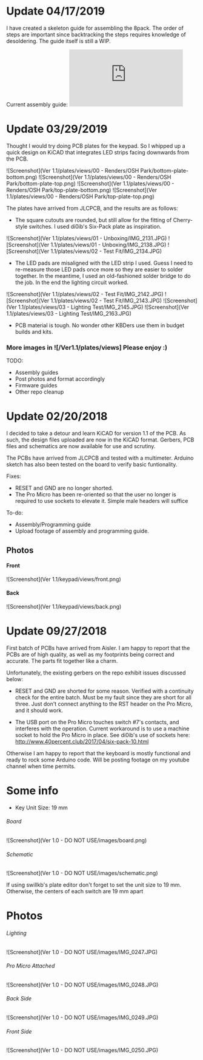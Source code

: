 # Update 04/17/2019
I have created a skeleton guide for assembling the 8pack. The order of steps are important since backtracking the steps requires knowledge of desoldering. The guide itself is still a WIP.

Current assembly guide: ![link](https://github.com/cgarcia2097/8-Pack/blob/cgarcia2097-patch-1/ASSEMBLY.md)

# Update 03/29/2019
Thought I would try doing PCB plates for the keypad. So I whipped up a quick design on KiCAD that integrates LED strips facing downwards from the PCB. 

![Screenshot](Ver 1.1/plates/views/00 - Renders/OSH Park/bottom-plate-bottom.png)
![Screenshot](Ver 1.1/plates/views/00 - Renders/OSH Park/bottom-plate-top.png)
![Screenshot](Ver 1.1/plates/views/00 - Renders/OSH Park/top-plate-bottom.png)
![Screenshot](Ver 1.1/plates/views/00 - Renders/OSH Park/top-plate-top.png)

The plates have arrived from JLCPCB, and the results are as follows:

* The square cutouts are rounded, but still allow for the fitting of Cherry-style switches. I used di0ib's Six-Pack plate as inspiration.

![Screenshot](Ver 1.1/plates/views/01 - Unboxing/IMG_2131.JPG)
![Screenshot](Ver 1.1/plates/views/01 - Unboxing/IMG_2138.JPG)
![Screenshot](Ver 1.1/plates/views/02 - Test Fit/IMG_2134.JPG)

* The LED pads are misaligned with the LED strip I used. Guess I need to re-measure those LED pads once more so they are easier to solder together. In the meantime, I used an old-fashioned solder bridge to do the job. In the end the lighting circuit worked.

![Screenshot](Ver 1.1/plates/views/02 - Test Fit/IMG_2142.JPG)
![Screenshot](Ver 1.1/plates/views/02 - Test Fit/IMG_2143.JPG)
![Screenshot](Ver 1.1/plates/views/03 - Lighting Test/IMG_2145.JPG)
![Screenshot](Ver 1.1/plates/views/03 - Lighting Test/IMG_2163.JPG)

* PCB material is tough. No wonder other KBDers use them in budget builds and kits.

### More images in ![/Ver1.1/plates/views] Please enjoy :)

TODO: 
* Assembly guides
* Post photos and format accordingly
* Firmware guides
* Other repo cleanup

# Update 02/20/2018
I decided to take a detour and learn KiCAD for version 1.1 of the PCB. As such, the design files uploaded are now in the KiCAD format. Gerbers, PCB files and schematics are now available for use and scrutiny.

The PCBs have arrived from JLCPCB and tested with a multimeter. Arduino sketch has also been tested on the board to verify basic funtionality.

Fixes:
* RESET and GND are no longer shorted. 
* The Pro Micro has been re-oriented so that the user no longer is required to use sockets to elevate it. Simple male headers will suffice

To-do:
* Assembly/Programming guide
* Upload footage of assembly and programming guide.

## Photos
#### Front
![Screenshot](Ver 1.1/keypad/views/front.png)
#### Back
![Screenshot](Ver 1.1/keypad/views/back.png)


# Update 09/27/2018
First batch of PCBs have arrived from Aisler. I am happy to report that the PCBs are of high quality, as well as my footprints being correct and accurate. The parts fit together like a charm. 

Unfortunately, the existing gerbers on the repo exhibit issues discussed below:

- RESET and GND are shorted for some reason. Verified with a continuity check for the entire batch. Must be my fault since they are short for all three. Just don't connect anything to the RST header on the Pro Micro, and it should work.

- The USB port on the Pro Micro touches switch #7's contacts, and interferes with the operation. Current workaround is to use a machine socket to hold the Pro Micro in place. See di0ib's use of sockets here: http://www.40percent.club/2017/04/six-pack-10.html

Otherwise I am happy to report that the keyboard is mostly functional and ready to rock some Arduino code. Will be posting footage on my youtube channel when time permits.

# Some info
- Key Unit Size: 19 mm 

###### Board
![Screenshot](Ver 1.0 - DO NOT USE/images/board.png)

###### Schematic
![Screenshot](Ver 1.0 - DO NOT USE/images/schematic.png)

If using swillkb's plate editor don't forget to set the unit size to 19 mm. Otherwise, the centers of each switch are 19 mm apart

# Photos
###### Lighting
![Screenshot](Ver 1.0 - DO NOT USE/images/IMG_0247.JPG)

###### Pro Micro Attached
![Screenshot](Ver 1.0 - DO NOT USE/images/IMG_0248.JPG)

###### Back Side
![Screenshot](Ver 1.0 - DO NOT USE/images/IMG_0249.JPG)

###### Front Side
![Screenshot](Ver 1.0 - DO NOT USE/images/IMG_0250.JPG)
